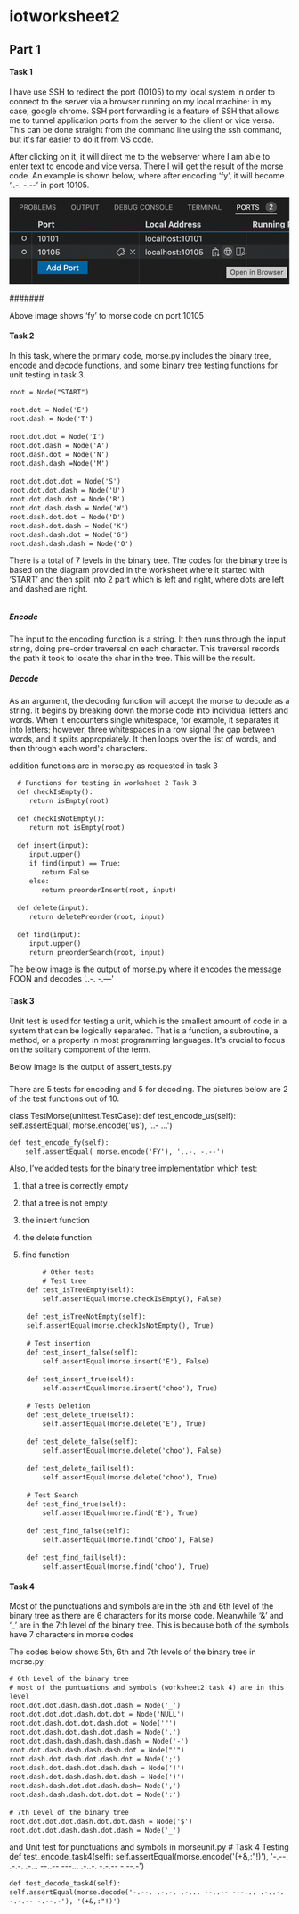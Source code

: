 # iotworksheet2
## Part 1

#### Task 1

I have use SSH to redirect the port (10105) to my local system in order to connect to the server via a browser running on my local machine: in my case, google chrome. SSH port forwarding is a feature of SSH that allows me to tunnel application ports from the server to the client or vice versa. This can be done straight from the command line using the ssh command, but it's far easier to do it from VS code.

After clicking on it, it will direct me to the webserver where I am able to enter text to encode and vice versa. There I will get the result of the morse code. An example is shown below, where after encoding ‘fy’, it will become  ‘..-. -.--’ in port 10105.

![Localhost:10105](image/localhost.png)

#######

Above image shows ‘fy’ to morse code on port 10105

#### Task 2

In this task, where the primary code, morse.py includes the binary tree, encode and decode functions, and some binary tree testing functions for unit testing in task 3.

    root = Node("START")

    root.dot = Node('E')
    root.dash = Node('T')

    root.dot.dot = Node('I')
    root.dot.dash = Node('A')
    root.dash.dot = Node('N')
    root.dash.dash =Node('M')

    root.dot.dot.dot = Node('S')
    root.dot.dot.dash = Node('U')
    root.dot.dash.dot = Node('R')
    root.dot.dash.dash = Node('W')
    root.dash.dot.dot = Node('D')
    root.dash.dot.dash = Node('K')
    root.dash.dash.dot = Node('G')
    root.dash.dash.dash = Node('O')

There is a total of 7 levels in the binary tree. The codes for the binary tree is based on the diagram provided in the worksheet where it started with ‘START’ and then split into 2 part which is left and right, where dots are left and dashed are right.

######

##### Encode

The input to the encoding function is a string. It then runs through the input string, doing pre-order traversal on each character. This traversal records the path it took to locate the char in the tree. This will be the result.

##### Decode

As an argument, the decoding function will accept the morse to decode as a string. It begins by breaking down the morse code into individual letters and words. When it encounters single whitespace, for example, it separates it into letters; however, three whitespaces in a row signal the gap between words, and it splits appropriately. It then loops over the list of words, and then through each word's characters.

addition functions are in morse.py as requested in task 3

      # Functions for testing in worksheet 2 Task 3
      def checkIsEmpty():
         return isEmpty(root)

      def checkIsNotEmpty():
         return not isEmpty(root)

      def insert(input):
         input.upper()
         if find(input) == True:
            return False
         else:
            return preorderInsert(root, input)
    
      def delete(input):
         return deletePreorder(root, input)

      def find(input):
         input.upper()
         return preorderSearch(root, input)

The below image is the output of morse.py where it encodes the message FOON and decodes ‘..-. -.—'
#####

#### Task 3
Unit test is used for testing a unit, which is the smallest amount of code in a system that can be logically separated. That is a function, a subroutine, a method, or a property in most programming languages. It's crucial to focus on the solitary component of the term.

Below image is the output of assert_tests.py
#####

There are 5 tests for encoding and 5 for decoding. The pictures below are 2 of the test functions out of 10. 

   class TestMorse(unittest.TestCase):
    def test_encode_us(self):
        self.assertEqual( morse.encode('us'), '..- ...')

    def test_encode_fy(self):
        self.assertEqual( morse.encode('FY'), '..-. -.--')

Also, I’ve added tests for the binary tree implementation which test: 

1. that a tree is correctly empty 
2. that a tree is not empty 
3. the insert function 
4. the delete function 
5. find function

 
            # Other tests
            # Test tree
        def test_isTreeEmpty(self):
            self.assertEqual(morse.checkIsEmpty(), False)

        def test_isTreeNotEmpty(self):
        self.assertEqual(morse.checkIsNotEmpty(), True)

        # Test insertion
        def test_insert_false(self):
            self.assertEqual(morse.insert('E'), False)

        def test_insert_true(self):
            self.assertEqual(morse.insert('choo'), True)

        # Tests Deletion
        def test_delete_true(self):
            self.assertEqual(morse.delete('E'), True)

        def test_delete_false(self):
            self.assertEqual(morse.delete('choo'), False)

        def test_delete_fail(self):
            self.assertEqual(morse.delete('choo'), True)

        # Test Search
        def test_find_true(self):
            self.assertEqual(morse.find('E'), True)

        def test_find_false(self):
            self.assertEqual(morse.find('choo'), False)

        def test_find_fail(self):
            self.assertEqual(morse.find('choo'), True)

#### Task 4

Most of the punctuations and symbols are in the 5th and 6th level of the binary tree as there are 6 characters for its morse code. Meanwhile ‘&’ and ‘_’ are in the 7th level of the binary tree. This is because both of the symbols have 7 characters in morse codes

The codes below shows 5th, 6th and 7th levels of the binary tree in morse.py

    # 6th Level of the binary tree
    # most of the puntuations and symbols (worksheet2 task 4) are in this level
    root.dot.dot.dash.dash.dot.dash = Node('_')
    root.dot.dot.dot.dash.dot.dot = Node('NULL')
    root.dot.dash.dot.dot.dash.dot = Node('"')
    root.dot.dash.dot.dash.dot.dash = Node('.')
    root.dot.dash.dash.dash.dash.dash = Node('-')
    root.dot.dash.dash.dash.dash.dot = Node("'")
    root.dash.dot.dash.dot.dash.dot = Node(';')
    root.dash.dot.dash.dot.dash.dash = Node('!')
    root.dash.dot.dash.dash.dot.dash = Node(')')
    root.dash.dash.dot.dot.dash.dash= Node(',')
    root.dash.dash.dash.dot.dot.dot = Node(':')

    # 7th Level of the binary tree
    root.dot.dot.dot.dash.dot.dot.dash = Node('$')
    root.dot.dot.dash.dash.dot.dash = Node('_')

and Unit test for punctuations and symbols in morseunit.py
    # Task 4 Testing
    def test_encode_task4(self):
    self.assertEqual(morse.encode('(+&,:"!)'), '-.--. .-.-. .-... --..-- ---... .-..-. -.-.-- -.--.-')

    def test_decode_task4(self):
    self.assertEqual(morse.decode('-.--. .-.-. .-... --..-- ---... .-..-. -.-.-- -.--.-'), '(+&,:"!)')
